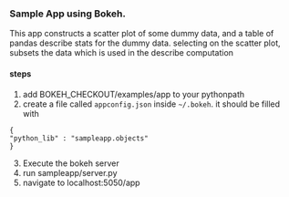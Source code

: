 ### Sample App using Bokeh.

This app constructs a scatter plot of some dummy data, and a table of pandas describe stats for the dummy data.
selecting on the scatter plot, subsets the data which is used in the describe computation

#### steps
1. add BOKEH_CHECKOUT/examples/app to your pythonpath
2. create a file called `appconfig.json` inside `~/.bokeh`.  it should be filled with

```
{
"python_lib" : "sampleapp.objects"
}
```
3.  Execute the bokeh server
4.  run sampleapp/server.py
5.  navigate to localhost:5050/app

